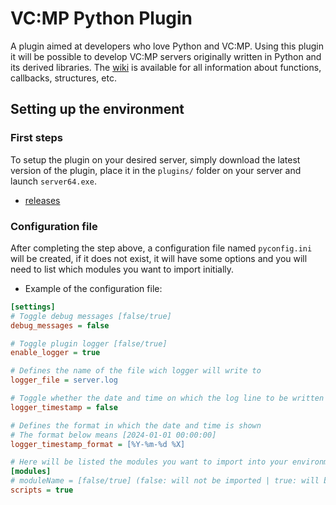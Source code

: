 # VC:MP Python Plugin

A plugin aimed at developers who love Python and VC:MP. Using this plugin it will be possible to develop VC:MP servers originally written in Python and its derived libraries.
The [wiki](https://github.com/razorn7/vcmp-python/wiki) is available for all information about functions, callbacks, structures, etc.

## Setting up the environment
### First steps
To setup the plugin on your desired server, simply download the latest version of the plugin, place it in the `plugins/` folder on your server and launch `server64.exe`.
- [releases]()

### Configuration file
After completing the step above, a configuration file named `pyconfig.ini` will be created, if it does not exist, it will have some options and you will need to list which modules you want to import initially.

- Example of the configuration file:
```ini
[settings]
# Toggle debug messages [false/true]
debug_messages = false

# Toggle plugin logger [false/true]
enable_logger = true

# Defines the name of the file wich logger will write to
logger_file = server.log

# Toggle whether the date and time on which the log line to be written will be shown
logger_timestamp = false

# Defines the format in which the date and time is shown
# The format below means [2024-01-01 00:00:00]
logger_timestamp_format = [%Y-%m-%d %X]

# Here will be listed the modules you want to import into your environment
[modules]
# moduleName = [false/true] (false: will not be imported | true: will be imported)
scripts = true
```
